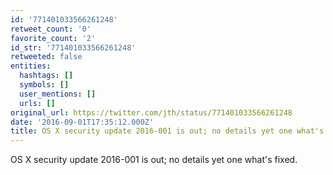 ```yaml
---
id: '771401033566261248'
retweet_count: '0'
favorite_count: '2'
id_str: '771401033566261248'
retweeted: false
entities:
  hashtags: []
  symbols: []
  user_mentions: []
  urls: []
original_url: https://twitter.com/jth/status/771401033566261248
date: '2016-09-01T17:35:12.000Z'
title: OS X security update 2016-001 is out; no details yet one what's fixed.
---
```


OS X security update 2016-001 is out; no details yet one what's fixed.